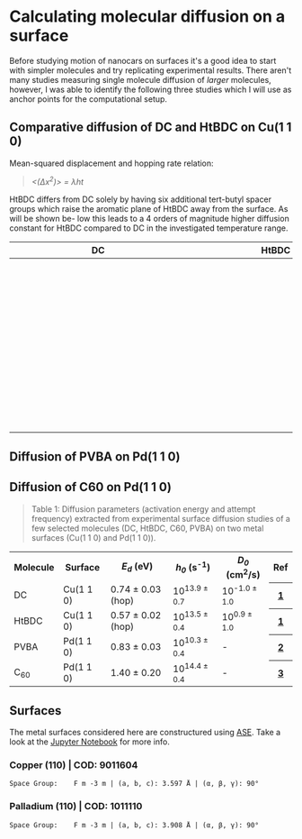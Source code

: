 # Calculating molecular diffusion on a surface

Before studying motion of nanocars on surfaces it's a good idea to start with simpler molecules and
try replicating experimental results. There aren't many studies measuring single molecule diffusion
of *larger* molecules, however, I was able to identify the following three studies which I will
use as anchor points for the computational setup.

## Comparative diffusion of DC and HtBDC on Cu(1 1 0)

Mean-squared displacement and hopping rate relation:

> <i> <(Δx<sup>2</sup>)> = λht </i>

HtBDC differs from DC solely by having six additional
tert-butyl spacer groups which raise the aromatic plane
of HtBDC away from the surface. As will be shown be-
low this leads to a 4 orders of magnitude higher diffusion
constant for HtBDC compared to DC in the investigated
temperature range.

<script src="https://3Dmol.csb.pitt.edu/build/3Dmol-min.js"></script>

<table>
<tr>
  <th>DC</th>
  <th>HtBDC</th>
</tr>
  <tr>
  <th>
  <div style="height: 300px; width: 300px;"
    class='viewer_3Dmoljs' data-datatype='xyz'
    data-backgroundcolor='0xffffff'
    data-href='assets/mol/DC-single.xyz'
    data-style='stick'>
  </div>
  </th>
  <th>
  <div style="height: 300px; width: 300px;"
    class='viewer_3Dmoljs' data-datatype='xyz'
    data-backgroundcolor='0xffffff'
    data-href='assets/mol/HtBDC-single.xyz'
    data-style='stick'>
  </div>
  </th>
</tr>
</table>


## Diffusion of PVBA on Pd(1 1 0)

## Diffusion of C60 on Pd(1 1 0)

> Table 1: Diffusion parameters (activation energy and attempt frequency) extracted from experimental surface diffusion studies of a few selected molecules (DC, HtBDC, C60, PVBA) on two metal surfaces (Cu(1 1 0) and Pd(1 1 0)).

<table>
  <tr>
    <th>Molecule</th>
    <th>Surface</th>
    <th><i>E<sub>d</sub></i> (eV)</th>
    <th><i>h<sub>0</sub></i> (s<sup>-1</sup>)</th>
    <th><i>D<sub>0</sub></i> (cm<sup>2</sup>/s)</th>
    <th>Ref</th>
  </tr>
  <tr>
    <td>DC</td>
    <td>Cu(1 1 0)</td>
    <td>0.74 ± 0.03 (hop)</td>
    <td>10<sup>13.9 ± 0.7</sup></td>
    <td>10<sup>-1.0 ± 1.0</sup></td>
    <th><a href="https://doi.org/10.1103/PhysRevLett.88.156102">1</a></th>
  </tr>
  <tr>
    <td>HtBDC</td>
    <td>Cu(1 1 0)</td>
    <td>0.57 ± 0.02 (hop)</td>
    <td>10<sup>13.5 ± 0.4</sup></td>
    <td>10<sup>0.9 ± 1.0</sup></td>
    <th><a href="https://doi.org/10.1103/PhysRevLett.88.156102">1</a></th>
  </tr>
  <tr>
    <td>PVBA</td>
    <td>Pd(1 1 0)</td>
    <td>0.83 ± 0.03 </td>
    <td>10<sup>10.3 ± 0.4</sup></td>
    <td> - </td>
    <th><a href="https://doi.org/10.1063/1.478430">2</a></th>
  </tr>
  <tr>
    <td>C<sub>60</sub></td>
    <td>Pd(1 1 0)</td>
    <td>1.40 ± 0.20</td>
    <td>10<sup>14.4 ± 0.4</sup></td>
    <td> - </td>
    <th><a href="https://doi.org/10.1103/PhysRevB.64.161403">3</a></th>
  </tr>
</table>


## Surfaces
The metal surfaces considered here are constructured using [ASE](https://wiki.fysik.dtu.dk/ase/).
Take a look at the [Jupyter Notebook](https://github.com/kbsezginel/Nanocar/blob/master/molecules/surfaces/metal-surfaces.ipynb) for more info.

### Copper (110) | COD: 9011604

```
Space Group: 	F m -3 m | (a, b, c): 3.597 Å | (α, β, γ): 90°
```

### Palladium (110) | COD: 1011110

```
Space Group: 	F m -3 m | (a, b, c): 3.908 Å | (α, β, γ): 90°
```
